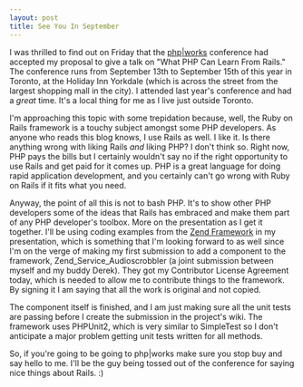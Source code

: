 ```yaml
--- 
layout: post
title: See You In September
---
```

I was thrilled to find out on Friday that the <a href="http://www.phparch.com/works">php|works</a> conference had accepted my proposal to give a talk on "What PHP Can Learn From Rails."  The conference runs from September 13th to September 15th of this year in Toronto, at the Holiday Inn Yorkdale (which is across the street from the largest shopping mall in the city).  I attended last year's conference and had a *great* time.  It's a local thing for me as I live just outside Toronto.

I'm approaching this topic with some trepidation because, well, the Ruby on Rails framework is a touchy subject amongst some PHP developers.  As anyone who reads this blog knows, I use Rails as well.  I like it.  Is there anything wrong with liking Rails *and* liking PHP?  I don't think so.  Right now, PHP pays the bills but I certainly wouldn't say no if the right opportunity to use Rails and get paid for it comes up.  PHP is a great language for doing rapid application development, and you certainly can't go wrong with Ruby on Rails if it fits what you need.

Anyway, the point of all this is not to bash PHP.  It's to show other PHP developers some of the ideas that Rails has embraced and make them part of any PHP developer's toolbox.  More on the presentation as I get it together.  I'll be using coding examples from the <a href="http://framework.zend.com">Zend Framework</a> in my presentation, which is something that I'm looking forward to as well since I'm on the verge of making my first submission to add a component to the framework, Zend_Service_Audioscrobbler (a joint submission between myself and my buddy Derek).  They got my Contributor License Agreement today, which is needed to allow me to contribute things to the framework.  By signing it I am saying that all the work is original and not copied.

The component itself is finished, and I am just making sure all the unit tests are passing before I create the submission in the project's wiki.  The framework uses PHPUnit2, which is very similar to SimpleTest so I don't anticipate a major problem getting unit tests written for all methods.

So, if you're going to be going to php|works make sure you stop buy and say hello to me.  I'll be the guy being tossed out of the conference for saying nice things about Rails. :)
